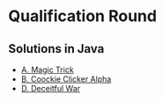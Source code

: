 Qualification Round
===================

Solutions in Java
-----------------

- [A. Magic Trick](https://github.com/Mochis/GoogleCodeJam2014/blob/master/QualificationRound/MagicTrick.java)
- [B. Coockie Clicker Alpha](https://github.com/Mochis/GoogleCodeJam2014/blob/master/QualificationRound/CookieClicker.java)
- [D. Deceitful War](https://github.com/Mochis/GoogleCodeJam2014/blob/master/QualificationRound/DeceitfulWar.java)